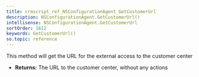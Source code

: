 ```yaml
---
title: crmscript_ref_NSConfigurationAgent_GetCustomerUrl
description: NSConfigurationAgent.GetCustomerUrl()
intellisense: NSConfigurationAgent.GetCustomerUrl
sortOrder: 1612
keywords: GetCustomerUrl()
so.topic: reference
---
```



This method will get the URL for the external access to the customer center



* **Returns:** The URL to the customer center, without any actions


